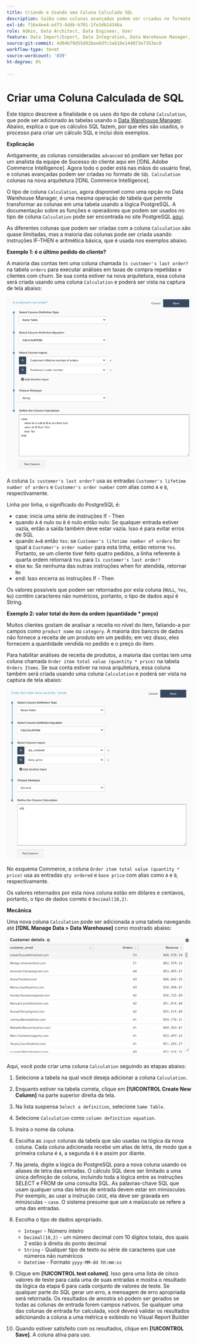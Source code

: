 ```yaml
---
title: Criando e Usando uma Coluna Calculada SQL
description: Saiba como colunas avançadas podem ser criadas no formato de colunas de Cálculo SQL na nova arquitetura do Adobe Commerce Intelligence.
exl-id: f16e4ee4-ed73-4ddb-b701-1fe3db14346a
role: Admin, Data Architect, Data Engineer, User
feature: Data Import/Export, Data Integration, Data Warehouse Manager, SQL Report Builder, Commerce Tables
source-git-commit: 4d04b79d55d02bee6dfc3a810e144073e7353ec0
workflow-type: tm+mt
source-wordcount: '839'
ht-degree: 0%

---
```


# Criar uma Coluna Calculada de SQL

Este tópico descreve a finalidade e os usos do tipo de coluna `Calculation`, que pode ser adicionado às tabelas usando o [Data Warehouse Manager](../data-warehouse-mgr/tour-dwm.md). Abaixo, explica o que os cálculos SQL fazem, por que eles são usados, o processo para criar um cálculo SQL e inclui dois exemplos.

**Explicação**

Antigamente, as colunas consideradas `advanced` só podiam ser feitas por um analista da equipe de Sucesso do cliente aqui em [!DNL Adobe Commerce Intelligence]. Agora todo o poder está nas mãos do usuário final, e colunas avançadas podem ser criadas no formato de `SQL Calculation` colunas na nova arquitetura [!DNL Commerce Intelligence].

O tipo de coluna `Calculation`, agora disponível como uma opção no Data Warehouse Manager, é uma mesma operação de tabela que permite transformar as colunas em uma tabela usando a lógica PostgreSQL. A documentação sobre as funções e operadores que podem ser usados no tipo de coluna `Calculation` pode ser encontrada no site PostgreSQL [aqui](https://www.postgresql.org/docs/9.6/functions.html).

As diferentes colunas que podem ser criadas com a coluna `Calculation` são quase ilimitadas, mas a maioria das colunas pode ser criada usando instruções IF-THEN e aritmética básica, que é usada nos exemplos abaixo.

**Exemplo 1: é o último pedido do cliente?**

A maioria das contas tem uma coluna chamada `Is customer's last order?` na tabela `orders` para executar análises em taxas de compra repetidas e clientes com churn. Se sua conta estiver na nova arquitetura, essa coluna será criada usando uma coluna `Calculation` e poderá ser vista na captura de tela abaixo:

![Definição de coluna calculada SQL para identificar a última ordem do cliente](../../assets/Is_customer_s_last_order.png)

A coluna `Is customer's last order?` usa as entradas `Customer's lifetime number of orders` e `Customer's order number` com alias como `A` e `B`, respectivamente.

Linha por linha, o significado do PostgreSQL é:

* case: inicia uma série de instruções If - Then
* quando `A` é nulo ou `B` é nulo então nulo: Se qualquer entrada estiver vazia, então a saída também deve estar vazia. Isso é para evitar erros de SQL
* quando `A=B` então `Yes`: se `Customer's lifetime number of orders` for igual a `Customer's order number` para esta linha, então retorne `Yes`. Portanto, se um cliente tiver feito quatro pedidos, a linha referente à quarta ordem retornará `Yes` para `Is customer's last order?`
* else `No`: Se nenhuma das outras instruções when for atendida, retornar `No`
* end: Isso encerra as instruções If - Then

Os valores possíveis que podem ser retornados por esta coluna (`NULL`, `Yes`, `No`) contêm caracteres não numéricos, portanto, o tipo de dados aqui é String.

**Exemplo 2: valor total do item da ordem (quantidade * preço)**

Muitos clientes gostam de analisar a receita no nível do item, fatiando-a por campos como `product name` ou `category`. A maioria dos bancos de dados não fornece a receita de um produto em um pedido; em vez disso, eles fornecem a quantidade vendida no pedido e o preço do item.

Para habilitar análises de receita de produtos, a maioria das contas tem uma coluna chamada `Order item total value (quantity * price)` na tabela `Orders Items`. Se sua conta estiver na nova arquitetura, essa coluna também será criada usando uma coluna `Calculation` e poderá ser vista na captura de tela abaixo:

![Definição de coluna calculada SQL para o valor total do item da ordem](../../assets/Order_item_total_value.png)

No esquema Commerce, a coluna `Order item total value (quantity * price)` usa as entradas `qty ordered` e `base price` com alias como `A` e `B`, respectivamente.

Os valores retornados por esta nova coluna estão em dólares e centavos, portanto, o tipo de dados correto é `Decimal(10,2)`.

**Mecânica**

Uma nova coluna `Calculation` pode ser adicionada a uma tabela navegando até **[!DNL Manage Data > Data Warehouse]** como mostrado abaixo:

![Exibição de tabela mostrando resultados de coluna calculados](../../assets/blobid2.png)

Aqui, você pode criar uma coluna `Calculation` seguindo as etapas abaixo:

1. Selecione a tabela na qual você deseja adicionar a coluna `Calculation`.
1. Enquanto estiver na tabela correta, clique em **[!UICONTROL Create New Column]** na parte superior direita da tela.
1. Na lista suspensa `Select a definition`, selecione `Same Table`.
1. Selecione `Calculation` como `column definition equation`.
1. Insira o nome da coluna.
1. Escolha as `input` colunas da tabela que são usadas na lógica da nova coluna. Cada coluna adicionada recebe um alias de letra, de modo que a primeira coluna é `A`, a segunda é `B` e assim por diante.
1. Na janela, digite a lógica do PostgreSQL para a nova coluna usando os aliases de letra das entradas. O cálculo SQL deve ser limitado a uma única definição de coluna, incluindo toda a lógica entre as instruções SELECT e FROM de uma consulta SQL. As palavras-chave SQL que usam qualquer uma das letras de entrada devem estar em minúsculas. Por exemplo, ao usar a instrução `CASE`, ela deve ser gravada em minúsculas - `case`. O sistema presume que um `A` maiúsculo se refere a uma das entradas.
1. Escolha o tipo de dados apropriado.
   * `Integer` - Número inteiro
   * `Decimal(10,2)` - um número decimal com 10 dígitos totais, dos quais 2 estão à direita do ponto decimal
   * `String` - Qualquer tipo de texto ou série de caracteres que use números não numéricos
   * `Datetime` - Formato `yyyy-MM-dd hh:mm:ss`

1. Clique em **[!UICONTROL test column]**. Isso gera uma lista de cinco valores de teste para cada uma de suas entradas e mostra o resultado da lógica da etapa 6 para cada conjunto de valores de teste. Se qualquer parte do SQL gerar um erro, a mensagem de erro apropriada será retornada. Os resultados de amostra só podem ser gerados se todas as colunas de entrada forem campos nativos. Se qualquer uma das colunas de entrada for calculada, você deverá validar os resultados adicionando a coluna a uma métrica e exibindo no Visual Report Builder

1. Quando estiver satisfeito com os resultados, clique em **[!UICONTROL Save]**. A coluna ativa para uso.
